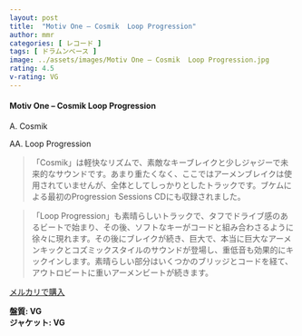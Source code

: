 ```yaml
---
layout: post
title:  "Motiv One – Cosmik  Loop Progression"
author: mmr
categories: [ レコード ]
tags: [ ドラムンベース ]
image: ../assets/images/Motiv One – Cosmik  Loop Progression.jpg
rating: 4.5
v-rating: VG
---
```


#### Motiv One – Cosmik  Loop Progression

A. Cosmik

AA. Loop Progression

> 「Cosmik」は軽快なリズムで、素敵なキーブレイクと少しジャジーで未来的なサウンドです。あまり重たくなく、ここではアーメンブレイクは使用されていませんが、全体としてしっかりとしたトラックです。ブケムによる最初のProgression Sessions CDにも収録されました。

> 「Loop Progression」も素晴らしいトラックで、タフでドライブ感のあるビートで始まり、その後、ソフトなキーがコードと組み合わさるように徐々に現れます。その後にブレイクが続き、巨大で、本当に巨大なアーメンキックとコズミックスタイルのサウンドが登場し、重低音も効果的にキックインします。素晴らしい部分はいくつかのブリッジとコードを経て、アウトロビートに重いアーメンビートが続きます。

[メルカリで購入](https://jp.mercari.com/item/m37201781569)

<div class="mt-4 mb-4 d-flex align-items-center">
<strong class="mr-1">盤質: VG</strong>
</div>
<div class="mt-4 mb-4 d-flex align-items-center">
<strong class="mr-1">ジャケット: VG</strong>
</div>
